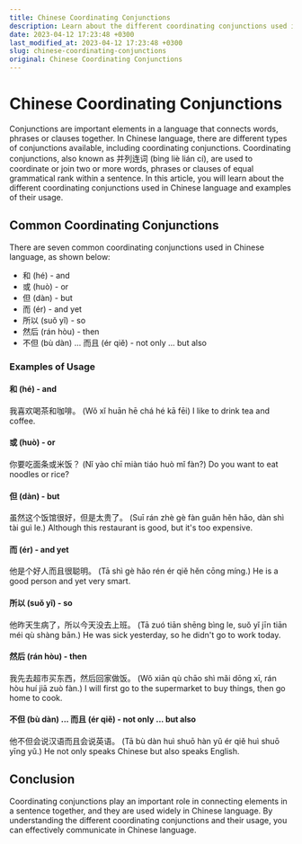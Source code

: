 ```yaml
---
title: Chinese Coordinating Conjunctions
description: Learn about the different coordinating conjunctions used in Chinese language and examples of their usage.
date: 2023-04-12 17:23:48 +0300
last_modified_at: 2023-04-12 17:23:48 +0300
slug: chinese-coordinating-conjunctions
original: Chinese Coordinating Conjunctions
---
```

# Chinese Coordinating Conjunctions

Conjunctions are important elements in a language that connects words, phrases or clauses together. In Chinese language, there are different types of conjunctions available, including coordinating conjunctions. Coordinating conjunctions, also known as 并列连词 (bìng liè lián cí), are used to coordinate or join two or more words, phrases or clauses of equal grammatical rank within a sentence. In this article, you will learn about the different coordinating conjunctions used in Chinese language and examples of their usage.

## Common Coordinating Conjunctions

There are seven common coordinating conjunctions used in Chinese language, as shown below:

- 和 (hé) - and
- 或 (huò) - or
- 但 (dàn) - but
- 而 (ér) - and yet
- 所以 (suǒ yǐ) - so
- 然后 (rán hòu) - then
- 不但 (bù dàn) ... 而且 (ér qiě) - not only ... but also

### Examples of Usage

#### 和 (hé) - and

我喜欢喝茶和咖啡。
(Wǒ xǐ huān hē chá hé kā fēi)
I like to drink tea and coffee.

#### 或 (huò) - or

你要吃面条或米饭？
(Nǐ yào chī miàn tiáo huò mǐ fàn?)
Do you want to eat noodles or rice?

#### 但 (dàn) - but

虽然这个饭馆很好，但是太贵了。
(Suī rán zhè gè fàn guǎn hěn hǎo, dàn shì tài guì le.)
Although this restaurant is good, but it's too expensive.

#### 而 (ér) - and yet

他是个好人而且很聪明。
(Tā shì gè hǎo rén ér qiě hěn cōng míng.)
He is a good person and yet very smart.

#### 所以 (suǒ yǐ) - so

他昨天生病了，所以今天没去上班。
(Tā zuó tiān shēng bìng le, suǒ yǐ jīn tiān méi qù shàng bān.)
He was sick yesterday, so he didn't go to work today.

#### 然后 (rán hòu) - then

我先去超市买东西，然后回家做饭。
(Wǒ xiān qù chāo shì mǎi dōng xī, rán hòu huí jiā zuò fàn.)
I will first go to the supermarket to buy things, then go home to cook.

#### 不但 (bù dàn) ... 而且 (ér qiě) - not only ... but also

他不但会说汉语而且会说英语。
(Tā bù dàn huì shuō hàn yǔ ér qiě huì shuō yīng yǔ.)
He not only speaks Chinese but also speaks English.

## Conclusion

Coordinating conjunctions play an important role in connecting elements in a sentence together, and they are used widely in Chinese language. By understanding the different coordinating conjunctions and their usage, you can effectively communicate in Chinese language.